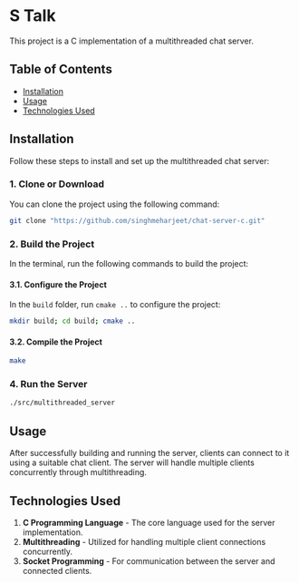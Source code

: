 # S Talk

This project is a C implementation of a multithreaded chat server.

## Table of Contents

-   [Installation](#installation)
-   [Usage](#usage)
-   [Technologies Used](#technologies-used)

## Installation

Follow these steps to install and set up the multithreaded chat server:

### 1. Clone or Download

You can clone the project using the following command:

```bash
git clone "https://github.com/singhmeharjeet/chat-server-c.git"
```

### 2. Build the Project

In the terminal, run the following commands to build the project:

#### 3.1. Configure the Project

In the `build` folder, run `cmake ..` to configure the project:

```bash
mkdir build; cd build; cmake ..
```

#### 3.2. Compile the Project

```bash
make
```

### 4. Run the Server

```bash
./src/multithreaded_server
```

## Usage

After successfully building and running the server, clients can connect to it using a suitable chat client. The server will handle multiple clients concurrently through multithreading.

## Technologies Used

1. **C Programming Language** - The core language used for the server implementation.
2. **Multithreading** - Utilized for handling multiple client connections concurrently.
3. **Socket Programming** - For communication between the server and connected clients.
